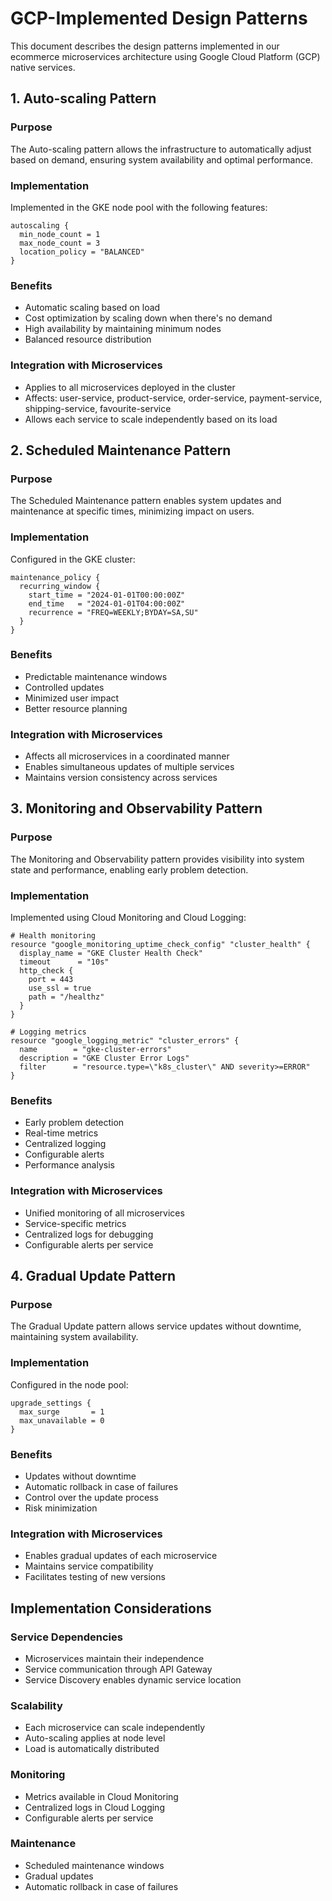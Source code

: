 # GCP-Implemented Design Patterns

This document describes the design patterns implemented in our ecommerce microservices architecture using Google Cloud Platform (GCP) native services.

## 1. Auto-scaling Pattern

### Purpose

The Auto-scaling pattern allows the infrastructure to automatically adjust based on demand, ensuring system availability and optimal performance.

### Implementation

Implemented in the GKE node pool with the following features:

```hcl
autoscaling {
  min_node_count = 1
  max_node_count = 3
  location_policy = "BALANCED"
}
```

### Benefits

- Automatic scaling based on load
- Cost optimization by scaling down when there's no demand
- High availability by maintaining minimum nodes
- Balanced resource distribution

### Integration with Microservices

- Applies to all microservices deployed in the cluster
- Affects: user-service, product-service, order-service, payment-service, shipping-service, favourite-service
- Allows each service to scale independently based on its load

## 2. Scheduled Maintenance Pattern

### Purpose

The Scheduled Maintenance pattern enables system updates and maintenance at specific times, minimizing impact on users.

### Implementation

Configured in the GKE cluster:

```hcl
maintenance_policy {
  recurring_window {
    start_time = "2024-01-01T00:00:00Z"
    end_time   = "2024-01-01T04:00:00Z"
    recurrence = "FREQ=WEEKLY;BYDAY=SA,SU"
  }
}
```

### Benefits

- Predictable maintenance windows
- Controlled updates
- Minimized user impact
- Better resource planning

### Integration with Microservices

- Affects all microservices in a coordinated manner
- Enables simultaneous updates of multiple services
- Maintains version consistency across services

## 3. Monitoring and Observability Pattern

### Purpose

The Monitoring and Observability pattern provides visibility into system state and performance, enabling early problem detection.

### Implementation

Implemented using Cloud Monitoring and Cloud Logging:

```hcl
# Health monitoring
resource "google_monitoring_uptime_check_config" "cluster_health" {
  display_name = "GKE Cluster Health Check"
  timeout      = "10s"
  http_check {
    port = 443
    use_ssl = true
    path = "/healthz"
  }
}

# Logging metrics
resource "google_logging_metric" "cluster_errors" {
  name        = "gke-cluster-errors"
  description = "GKE Cluster Error Logs"
  filter      = "resource.type=\"k8s_cluster\" AND severity>=ERROR"
}
```

### Benefits

- Early problem detection
- Real-time metrics
- Centralized logging
- Configurable alerts
- Performance analysis

### Integration with Microservices

- Unified monitoring of all microservices
- Service-specific metrics
- Centralized logs for debugging
- Configurable alerts per service

## 4. Gradual Update Pattern

### Purpose

The Gradual Update pattern allows service updates without downtime, maintaining system availability.

### Implementation

Configured in the node pool:

```hcl
upgrade_settings {
  max_surge       = 1
  max_unavailable = 0
}
```

### Benefits

- Updates without downtime
- Automatic rollback in case of failures
- Control over the update process
- Risk minimization

### Integration with Microservices

- Enables gradual updates of each microservice
- Maintains service compatibility
- Facilitates testing of new versions

## Implementation Considerations

### Service Dependencies

- Microservices maintain their independence
- Service communication through API Gateway
- Service Discovery enables dynamic service location

### Scalability

- Each microservice can scale independently
- Auto-scaling applies at node level
- Load is automatically distributed

### Monitoring

- Metrics available in Cloud Monitoring
- Centralized logs in Cloud Logging
- Configurable alerts per service

### Maintenance

- Scheduled maintenance windows
- Gradual updates
- Automatic rollback in case of failures
